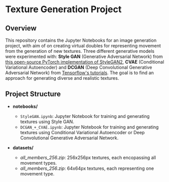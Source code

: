 # Texture Generation Project

## Overview

This repository contains the Jupyter Notebooks for an image generation project, with aim of on creating virtual doubles for representing movement from the generation of new textures.
Three different generative models were experimented with: **Style GAN** (Generative Adversarial Network) from [this open-source PyTorch implementation of StyleGAN2](https://github.com/lucidrains/stylegan2-pytorch), **CVAE** (Conditional Variational Autoencoder) and **DCGAN** (Deep Convolutional Generative Adversarial Network) from [Tensorflow's tutorials](https://www.tensorflow.org/tutorials?hl=en). 
The goal is to find an approach for generating diverse and realistic textures.

## Project Structure

- **notebooks/**
  - `StyleGAN.ipynb`: Jupyter Notebook for training and generating textures using Style GAN.
  - `DCGAN_+_CVAE.ipynb`: Jupyter Notebook for training and generating textures using Conditional Variational Autoencoder or Deep Convolutional Generative Adversarial Network.
  
- **datasets/**
  - *all_members_256.zip*: 256x256px textures, each encopassing all movement types.
  - *all_members_256.zip*: 64x64px textures, each representing one movement type.
